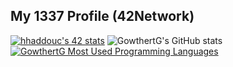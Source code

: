 <!-- ![](https://github.com/GowthertG/GowthertG/blob/main/terminal.gif)
-->
## **My 1337 Profile (42Network)** 
<a href="https://github.com/oakoudad/badge42"><img src="https://badge.mediaplus.ma/greenbinary/hhaddouc" alt="hhaddouc's 42 stats" /></a>
![GowthertG's GitHub stats](https://github-readme-stats.vercel.app/api?username=GowthertG&show_icons=true&theme=cobalt)
[![GowthertG Most Used Programming Languages](https://github-readme-stats.vercel.app/api/top-langs/?username=GowtherG&layout=compact&hide_border=true&theme=darcula&bg_color=00000000&langs_count=6)](https://github.com/GowthertG)
